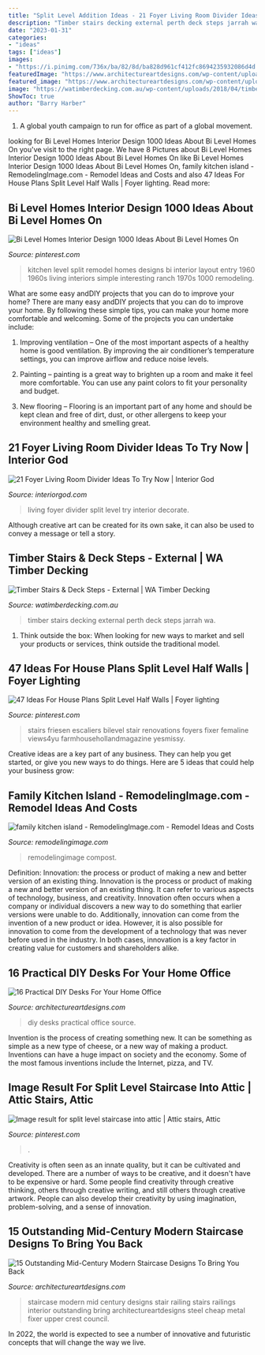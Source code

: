 ```yaml
---
title: "Split Level Addition Ideas - 21 Foyer Living Room Divider Ideas To Try Now"
description: "Timber stairs decking external perth deck steps jarrah wa"
date: "2023-01-31"
categories:
- "ideas"
tags: ["ideas"]
images:
- "https://i.pinimg.com/736x/ba/82/8d/ba828d961cf412fc8694235932086d4d.jpg"
featuredImage: "https://www.architectureartdesigns.com/wp-content/uploads/2015/03/15-Outstanding-Mid-Century-Modern-Staircase-Designs-To-Bring-You-Back-In-Time-3-630x942.jpg"
featured_image: "https://www.architectureartdesigns.com/wp-content/uploads/2015/03/15-Outstanding-Mid-Century-Modern-Staircase-Designs-To-Bring-You-Back-In-Time-3-630x942.jpg"
image: "https://watimberdecking.com.au/wp-content/uploads/2018/04/timber-stairs.png"
ShowToc: true
author: "Barry Harber"
---
```



1. A global youth campaign to run for office as part of a global movement. 

	

		
looking for Bi Level Homes Interior Design 1000 Ideas About Bi Level Homes On you've visit to the right page. We have 8 Pictures about Bi Level Homes Interior Design 1000 Ideas About Bi Level Homes On like Bi Level Homes Interior Design 1000 Ideas About Bi Level Homes On, family kitchen island - RemodelingImage.com - Remodel Ideas and Costs and also 47 Ideas For House Plans Split Level Half Walls | Foyer lighting. Read more:
		
    
## Bi Level Homes Interior Design 1000 Ideas About Bi Level Homes On

<img loading=lazy src="https://i.pinimg.com/736x/da/f0/29/daf0298de024c88d1e343421c16ed1f1.jpg" onerror="this.onerror=null;this.src='https://tse1.mm.bing.net/th?id=OIP.8owmrDawNuBiGqYhx8no8wHaFj&amp;pid=15.1';" alt="Bi Level Homes Interior Design 1000 Ideas About Bi Level Homes On">

_Source: pinterest.com_

>kitchen level split remodel homes designs bi interior layout entry 1960 1960s living interiors simple interesting ranch 1970s 1000 remodeling. 

	

What are some easy andDIY projects that you can do to improve your home?
There are many easy andDIY projects that you can do to improve your home. By following these simple tips, you can make your home more comfortable and welcoming. Some of the projects you can undertake include:
1. Improving ventilation – One of the most important aspects of a healthy home is good ventilation. By improving the air conditioner’s temperature settings, you can improve airflow and reduce noise levels.

2. Painting – painting is a great way to brighten up a room and make it feel more comfortable. You can use any paint colors to fit your personality and budget.

3. New flooring – Flooring is an important part of any home and should be kept clean and free of dirt, dust, or other allergens to keep your environment healthy and smelling great.

    
## 21 Foyer Living Room Divider Ideas To Try Now | Interior God

<img loading=lazy src="http://interiorgod.com/wp-content/uploads/2016/11/decorate-a-split-level-living-room.jpg" onerror="this.onerror=null;this.src='https://tse3.mm.bing.net/th?id=OIP.yOA1L7yD77by2CoITK_S2AHaFg&amp;pid=15.1';" alt="21 Foyer Living Room Divider Ideas To Try Now | Interior God">

_Source: interiorgod.com_

>living foyer divider split level try interior decorate. 

	

Although creative art can be created for its own sake, it can also be used to convey a message or tell a story.

    
## Timber Stairs &amp; Deck Steps - External | WA Timber Decking

<img loading=lazy src="https://watimberdecking.com.au/wp-content/uploads/2018/04/timber-stairs.png" onerror="this.onerror=null;this.src='https://tse2.mm.bing.net/th?id=OIP.Y5cWwzAjHHYkUIO5qDUaFAHaFj&amp;pid=15.1';" alt="Timber Stairs &amp; Deck Steps - External | WA Timber Decking">

_Source: watimberdecking.com.au_

>timber stairs decking external perth deck steps jarrah wa. 

	

1. Think outside the box: When looking for new ways to market and sell your products or services, think outside the traditional model.

    
## 47 Ideas For House Plans Split Level Half Walls | Foyer Lighting

<img loading=lazy src="https://i.pinimg.com/736x/f3/a0/a0/f3a0a0adb1ba4012a9f66ebf3f0eba4e.jpg" onerror="this.onerror=null;this.src='https://tse1.mm.bing.net/th?id=OIP.Na7czNhOj4lViBMAe4KpMQAAAA&amp;pid=15.1';" alt="47 Ideas For House Plans Split Level Half Walls | Foyer lighting">

_Source: pinterest.com_

>stairs friesen escaliers bilevel stair renovations foyers fixer femaline views4yu farmhousehollandmagazine yesmissy. 

	

Creative ideas are a key part of any business. They can help you get started, or give you new ways to do things. Here are 5 ideas that could help your business grow:

    
## Family Kitchen Island - RemodelingImage.com - Remodel Ideas And Costs

<img loading=lazy src="https://i1.wp.com/www.remodelingimage.com/wp-content/uploads/2018/09/family-kitchen-island.jpg?ssl=1" onerror="this.onerror=null;this.src='https://tse2.mm.bing.net/th?id=OIP.CThXAKkGANvbQQWQo_LHDwHaJ8&amp;pid=15.1';" alt="family kitchen island - RemodelingImage.com - Remodel Ideas and Costs">

_Source: remodelingimage.com_

>remodelingimage compost. 

	

Definition: Innovation: the process or product of making a new and better version of an existing thing.
Innovation is the process or product of making a new and better version of an existing thing. It can refer to various aspects of technology, business, and creativity. Innovation often occurs when a company or individual discovers a new way to do something that earlier versions were unable to do. Additionally, innovation can come from the invention of a new product or idea. However, it is also possible for innovation to come from the development of a technology that was never before used in the industry. In both cases, innovation is a key factor in creating value for customers and shareholders alike.

    
## 16 Practical DIY Desks For Your Home Office

<img loading=lazy src="https://www.architectureartdesigns.com/wp-content/uploads/2015/01/1209-630x559.jpg" onerror="this.onerror=null;this.src='https://tse2.mm.bing.net/th?id=OIP.V1VeX4O5SZl7IHE462xoqAHaGk&amp;pid=15.1';" alt="16 Practical DIY Desks For Your Home Office">

_Source: architectureartdesigns.com_

>diy desks practical office source. 

	

Invention is the process of creating something new. It can be something as simple as a new type of cheese, or a new way of making a product. Inventions can have a huge impact on society and the economy. Some of the most famous inventions include the Internet, pizza, and TV.

    
## Image Result For Split Level Staircase Into Attic | Attic Stairs, Attic

<img loading=lazy src="https://i.pinimg.com/736x/ba/82/8d/ba828d961cf412fc8694235932086d4d.jpg" onerror="this.onerror=null;this.src='https://tse4.mm.bing.net/th?id=OIP.25naL4cW13Rugu0P36TgUgHaJ3&amp;pid=15.1';" alt="Image result for split level staircase into attic | Attic stairs, Attic">

_Source: pinterest.com_

>. 

	

Creativity is often seen as an innate quality, but it can be cultivated and developed. There are a number of ways to be creative, and it doesn't have to be expensive or hard. Some people find creativity through creative thinking, others through creative writing, and still others through creative artwork. People can also develop their creativity by using imagination, problem-solving, and a sense of innovation.

    
## 15 Outstanding Mid-Century Modern Staircase Designs To Bring You Back

<img loading=lazy src="https://www.architectureartdesigns.com/wp-content/uploads/2015/03/15-Outstanding-Mid-Century-Modern-Staircase-Designs-To-Bring-You-Back-In-Time-3-630x942.jpg" onerror="this.onerror=null;this.src='https://tse3.mm.bing.net/th?id=OIP.za1Pk1ZxX0Js66gRHP2HmQHaLE&amp;pid=15.1';" alt="15 Outstanding Mid-Century Modern Staircase Designs To Bring You Back">

_Source: architectureartdesigns.com_

>staircase modern mid century designs stair railing stairs railings interior outstanding bring architectureartdesigns steel cheap metal fixer upper crest council. 

	

In 2022, the world is expected to see a number of innovative and futuristic concepts that will change the way we live.

